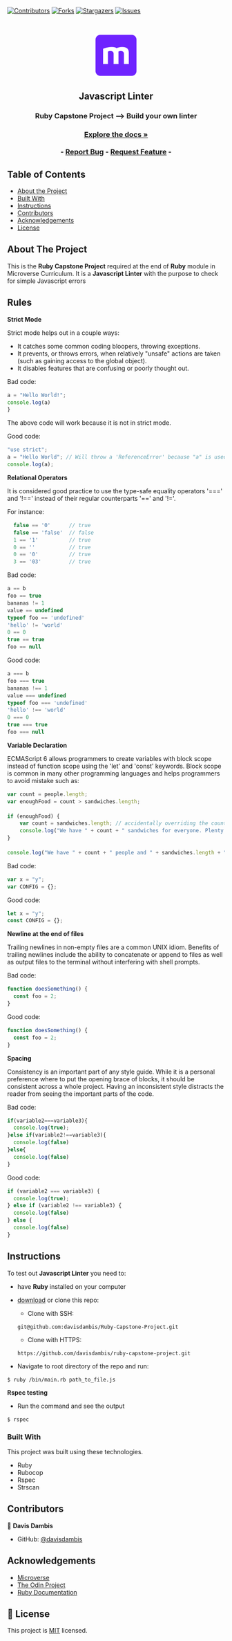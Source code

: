 [![Contributors][contributors-shield]][contributors-url]
[![Forks][forks-shield]][forks-url]
[![Stargazers][stars-shield]][stars-url]
[![Issues][issues-shield]][issues-url]


<br />
<p align="center">
  <a href="https://github.com/davisdambis/Ruby-Capstone-Project/feature">
    <img src="logo/microverse.png" alt="Logo" width="100" height="100">
  </a>

  <h2 align="center">Javascript Linter</h2>

  <h3 align="center">Ruby Capstone Project --> Build your own linter<h3>
  <p align="center">
    <a href="https://github.com/davisdambis/Ruby-Capstone-Project/feature"><strong>Explore the docs »</strong></a>
    <br />
    <br />
    -
    <a href="https://github.com/davisdambis/Ruby-Capstone-Project/issues">Report Bug</a>
    -
    <a href="https://github.com/davisdambis/Ruby-Capstone-Project/issues">Request Feature</a>
    -
  </p>
</p>


## Table of Contents

* [About the Project](#about-the-project)
* [Built With](#built-with)
* [Instructions](#instructions)
* [Contributors](#contributors)
* [Acknowledgements](#acknowledgements)
* [License](#license)


## About The Project

This is the **Ruby Capstone Project** required at the end of **Ruby** module in Microverse Curriculum.
It is a **Javascript Linter** with the purpose to check for simple Javascript errors


## Rules

**Strict Mode**

Strict mode helps out in a couple ways:

* It catches some common coding bloopers, throwing exceptions.
* It prevents, or throws errors, when relatively "unsafe" actions are taken (such as gaining access to the global object).
* It disables features that are confusing or poorly thought out.

Bad code:
```js
a = "Hello World!";
console.log(a)
}
```

The above code will work because it is not in strict mode.

Good code:
```js
"use strict";
a = "Hello World"; // Will throw a 'ReferenceError' because "a" is used without declaration
console.log(a);
```

**Relational Operators**

It is considered good practice to use the type-safe equality operators '===' and '!==' instead of their regular counterparts '==' and '!='.

For instance:

```js
  false == '0'      // true
  false == 'false'  // false
  1 == '1'          // true
  0 == ''           // true
  0 == '0'          // true
  3 == '03'         // true
```

Bad code:
```js
a == b
foo == true
bananas != 1
value == undefined
typeof foo == 'undefined'
'hello' != 'world'
0 == 0
true == true
foo == null
```

Good code:
```js
a === b
foo === true
bananas !== 1
value === undefined
typeof foo === 'undefined'
'hello' !== 'world'
0 === 0
true === true
foo === null
```

**Variable Declaration**

ECMAScript 6 allows programmers to create variables with block scope instead of function scope using the 'let' and 'const' keywords. Block scope is common in many other programming languages and helps programmers to avoid mistake such as:

```js
var count = people.length;
var enoughFood = count > sandwiches.length;

if (enoughFood) {
    var count = sandwiches.length; // accidentally overriding the count variable
    console.log("We have " + count + " sandwiches for everyone. Plenty for all!");
}

console.log("We have " + count + " people and " + sandwiches.length + " sandwiches!"); // our count variable is no longer accurate
```

Bad code:
```js
var x = "y";
var CONFIG = {};
```

Good code:
```js
let x = "y";
const CONFIG = {};
```

**Newline at the end of files**

Trailing newlines in non-empty files are a common UNIX idiom. Benefits of trailing newlines include the ability to concatenate or append to files as well as output files to the terminal without interfering with shell prompts.

Bad code:
```js
function doesSomething() {
  const foo = 2;
}
```

Good code:
```js
function doesSomething() {
  const foo = 2;
}

```

**Spacing**

Consistency is an important part of any style guide. While it is a personal preference where to put the opening brace of blocks, it should be consistent across a whole project. Having an inconsistent style distracts the reader from seeing the important parts of the code.

Bad code:
```js
if(variable2===variable3){
  console.log(true);
}else if(variable2!==variable3){
  console.log(false)
}else{
  console.log(false)
}
```

Good code:
```js
if (variable2 === variable3) {
  console.log(true);
} else if (variable2 !== variable3) {
  console.log(false)
} else {
  console.log(false)
}
```


## Instructions

To test out **Javascript Linter** you need to:

* have **Ruby** installed on your computer
* [download](https://github.com/davisdambis/Ruby-Capstone-Project/archive/feature.zip) or clone this repo:
  - Clone with SSH:

  ```
  git@github.com:davisdambis/Ruby-Capstone-Project.git

  ```
  - Clone with HTTPS:

  ```
  https://github.com/davisdambis/ruby-capstone-project.git
  ```

* Navigate to root directory of the repo and run:

```
$ ruby /bin/main.rb path_to_file.js
```


**Rspec testing**

* Run the command and see the output
```
$ rspec
```

### Built With
This project was built using these technologies.
* Ruby
* Rubocop
* Rspec
* Strscan


## Contributors

👤 **Davis Dambis**

- GitHub: [@davisdambis](https://github.com/davisdambis)


## Acknowledgements

* [Microverse](https://www.microverse.org/)
* [The Odin Project](https://www.theodinproject.com/)
* [Ruby Documentation](https://www.ruby-lang.org/en/documentation/)


[contributors-shield]: https://img.shields.io/github/contributors/davisdambis/ruby-capstone-project.svg?style=flat-square
[contributors-url]: https://github.com/davisdambis/ruby-capstone-project/graphs/contributors
[forks-shield]: https://img.shields.io/github/forks/davisdambis/ruby-capstone-project.svg?style=flat-square
[forks-url]: https://github.com/davisdambis/ruby-capstone-project/network/members
[stars-shield]: https://img.shields.io/github/stars/davisdambis/ruby-capstone-project.svg?style=flat-square
[stars-url]: https://github.com/davisdambis/ruby-capstone-project/stargazers
[issues-shield]: https://img.shields.io/github/issues/davisdambis/ruby-capstone-project.svg?style=flat-square
[issues-url]: https://github.com/davisdambis/ruby-capstone-project/issues

## 📝 License

This project is [MIT](https://opensource.org/licenses/MIT) licensed.